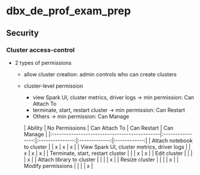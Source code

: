 # dbx_de_prof_exam_prep

## Security

### Cluster access-control

- 2 types of permissions
  - allow cluster creation: admin controls who can create clusters 
  - cluster-level permission
    - view Spark UI, cluster metrics, driver logs -> min permission: Can Attach To
    - terminate, start, restart cluster -> min permission: Can Restart
    - Others -> min permission: Can Manage
    
     | Ability                                     | No Permissions | Can Attach To | Can Restart | Can Manage |
|:---------------------------------------------|:----------------:|:---------------:|:-------------:|:------------:|
| Attach notebook to cluster                  |                | x             | x           | x          |
| View Spark UI, cluster metrics, driver logs |                | x             | x           | x          |
| Terminate, start, restart cluster           |                |               | x           | x          |
| Edit cluster                                |                |               |             | x          |
| Attach library to cluster                   |                |               |             | x          |
| Resize cluster                              |                |               |             | x          |
| Modify permissions                          |                |               |             | x          |
